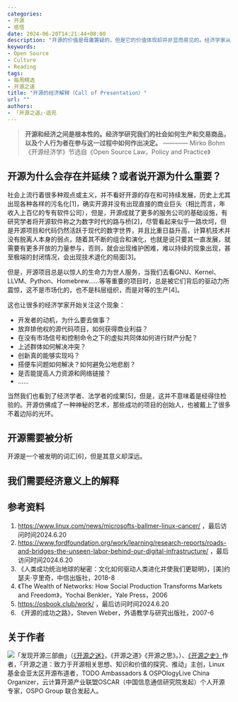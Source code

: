 ```yaml
---
categories:
- 开源
- 感悟
date: 2024-06-20T14:21:44+08:00
description: "开源的价值是毋庸置疑的，但是它的价值体现却并非显而易见的。经济学家从一开始就注意到了开源，但是都是抱着好奇的心思去进行反思和解读，至今尚无出现扎实的研究开源的可行之路，而往往将希望寄托于并不可靠的人性或道德上。但是历史又告诉我们，开源又具有鲜活的生命力，一系列的制度安排之后，是可以让整体增长的。"
keywords:
- Open Source
- Culture
- Reading
tags:
- 每周精选
- 开源之道
title: "开源的经济解释（Call of Presentation）"
url: ""
authors:
- 「开源之道」·适兕
---
```


> **开源和经济之间是根本性的。经济学研究我们的社会如何生产和交易商品，以及个人行为者在参与这一过程中如何作出决定。**
>       ———— Mirko Bohm 《开源经济学》节选自《Open Source Law，Policy and Practice》

## 开源为什么会存在并延续？或者说开源为什么重要？

社会上流行着很多种观点或主义，并不看好开源的存在和可持续发展，历史上尤其出现各种各样的污名化[1]，确实开源并没有出现直接的商业巨头（相比而言，年收入上百亿的专有软件公司），但是，开源成就了更多的服务公司的基础设施，有研究学者将开源软件称之为数字时代的路与桥[2]，尽管看起来似乎一路坎坷，但是开源项目和代码仍然活跃于现代的数字世界，并且比重日益升高，计算机技术并没有脱离人本身的弱点，随着其不断的组合和演化，也就是说只要其一直发展，就需要有更多开放的力量参与，否则，就会出现维护困难，难以持续的现象出现，甚至极端的封闭情况，会出现技术退化的局面[3]。

但是，开源项目总是以惊人的生命力为世人服务，当我们去看GNU、Kernel、LLVM、Python、Homebrew......等等重要的项目时，总是被它们背后的驱动力所震惊，这不是市场化的，也不是科层组织，而是对等的生产[4]。

这也让很多的经济学家开始关注这个现象：

* 开发者的动机，为什么要去做事？
* 放弃排他权的源代码项目，如何获得商业利益？
* 在没有市场信号和控制命令之下的虚拟共同体如何进行财产分配？
* 上述群体如何解决冲突？
* 创新真的能够实现吗？
* 搭便车问题如何解决？如何避免公地悲剧？
* 是否能提高人力资源和网络链接？
* ......

当然我们也看到了经济学者、法学者的成果[5]，但是，这并不意味着是经得住检验的。开源仿佛成了一种神秘的艺术，那些成功的项目的创始人，也被戴上了很多不着边际的光环。

## 开源需要被分析

开源是一个被发明的词汇[6]，但是其意义却深远。

## 我们需要经济意义上的解释




## 参考资料

1. https://www.linux.com/news/microsofts-ballmer-linux-cancer/ ，最后访问时间2024.6.20
2. https://www.fordfoundation.org/work/learning/research-reports/roads-and-bridges-the-unseen-labor-behind-our-digital-infrastructure/ ，最后访问时间2024.6.20
3. 《人类成功统治地球的秘密：文化如何驱动人类进化并使我们更聪明》，[美]约瑟夫·亨里奇，中信出版社，2018-8
4. 《The Wealth of Networks: How Social Production Transforms Markets and Freedom》，Yochai Benkler，Yale Press，2006
5. https://osbook.club/work/  ，最后访问时间2024.6.20
6. 《开源的成功之路》，Steven Weber，外语教学与研究出版社，2007-6

## 关于作者

![](/public/kuosi-face-of-os.png)「发现开源三部曲」（[《开源之迷》](posts/book-of-open-source/the-fascinating-of-open-source/)，《开源之道》《开源之思》。）、[《开源之史》](posts/history-of-open-source/summary/)作者，「开源之道：致力于开源相关思想、知识和价值的探究、推动」主创，Linux基金会亚太区开源布道者，TODO Ambassadors & OSPOlogyLive China Organizer，云计算开源产业联盟OSCAR（中国信息通信研究院发起）个人开源专家，OSPO Group 联合发起人。
